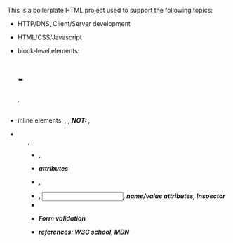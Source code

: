 This is a boilerplate HTML project used to support the following topics:

- HTTP/DNS, Client/Server development
- HTML/CSS/Javascript

- block-level elements: <h1>-<h6>, <p>
- inline elements: <em>, <strong>, NOT: <i>, <b>
- <ol>, <ul>
- <div>, <span>
- attributes
- <img>, <a>
- <table>
- <form>, <input>, name/value attributes, Inspector
- <label>
- Form validation

- references: W3C school, MDN
